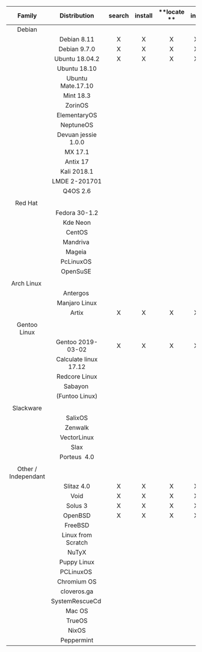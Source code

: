 |**Family**|**Distribution**|**search**|**install**|**locate **|**info**|**list **|**update**|**remove**|
|:-----:|:-----:|:-----:|:-----:|:-----:|:-----:|:-----:|:-----:|:-----:                                |
|Debian| | | | | | | |                                                                                  |
| |Debian 8.11|X|X|X|X|X|X|X                                                                            |
| |Debian 9.7.0|X|X|X|X|X|X|X                                                                           |
| |Ubuntu 18.04.2|X|X|X|X|X|X|X                                                                         |
| |Ubuntu 18.10| | | | | | |                                                                            |
| |Ubuntu Mate.17.10| | | | | | |                                                                       |
| |Mint 18.3| | | | | | |                                                                               |
| |ZorinOS| | | | | | |                                                                                 |
| |ElementaryOS | | | | | | |                                                                           |
| |NeptuneOS| | | | | | |                                                                               |
| |Devuan jessie 1.0.0| | | | | | |                                                                     |
| |MX  17.1| | | | | | |                                                                                |
| |Antix 17| | | | | | |                                                                                |
| |Kali 2018.1| | | | | | |                                                                             |
| |LMDE 2-201701| | | | | | |                                                                           |
| |Q4OS 2.6| | | | | | |                                                                                |
| | | | | | | | |                                                                                       |
|Red Hat | | | | | | | |                                                                                |
| |Fedora 30-1.2| | | | | | |                                                                           |
| |Kde Neon| | | | | | |                                                                                |
| |CentOS | | | | | | |                                                                                 |
| |Mandriva | | | | | | |                                                                               |
| |Mageia | | | | | | |                                                                                 |
| |PcLinuxOS | | | | | | |                                                                              |
| |OpenSuSE | | | | | | |                                                                               |
| | | | | | | | |                                                                                       |
|Arch Linux | | | | | | | |                                                                             |
| |Antergos | | | | | | |                                                                               |
| |Manjaro Linux| | | | | | |                                                                           |
| |Artix|X|X|X|X|X|X|X                                                                                  |
| | | | | | | | |                                                                                       |
|Gentoo Linux| | | | | | | |                                                                            |
| |Gentoo 2019-03-02|X|X|X|X|X|X|X                                                                      |
| |Calculate linux 17.12| | | | | | |                                                                   |
| |Redcore Linux| | | | | | |                                                                           |
| |Sabayon | | | | | | |                                                                                |
| |(Funtoo Linux)| | | | | | |                                                                          |
| | | | | | | | |                                                                                       |
|Slackware| | | | | | | |                                                                               |
| |SalixOS| | | | | | |                                                                                 |
| |Zenwalk| | | | | | |                                                                                 |
| |VectorLinux| | | | | | |                                                                             |
| |Slax  | | | | | | |                                                                                  |
| |Porteus  4.0| | | | | | |                                                                            |
| | | | | | | | |                                                                                       |
|Other / Independant| | | | | | | |                                                                     |
| |Slitaz 4.0|X|X|X|X|X|X|X                                                                             |
| |Void|X|X|X|X|X|X|X                                                                                   |
| |Solus 3|X|X|X|X|X|X|X                                                                                |
| |OpenBSD|X|X|X|X|X|X|X                                                                                |
| |FreeBSD| | | | | | |                                                                                 |
| |Linux from Scratch| | | | | | |                                                                      |
|﻿|NuTyX| | | | | | |                                                                                   |
| |Puppy Linux| | | | | | |                                                                             |
|﻿|PCLinuxOS | | | | | | |                                                                              |
| |Chromium OS | | | | | | |                                                                            |
| |cloveros.ga| | | | | | |                                                                             |
| |SystemRescueCd | | | | | | |                                                                         |
| |Mac OS| | | | | | |                                                                                  |
| |TrueOS| | | | | | |                                                                                  |
| |NixOS| | | | | | |                                                                                   |
| |Peppermint| | | | | | |                                                                              |

